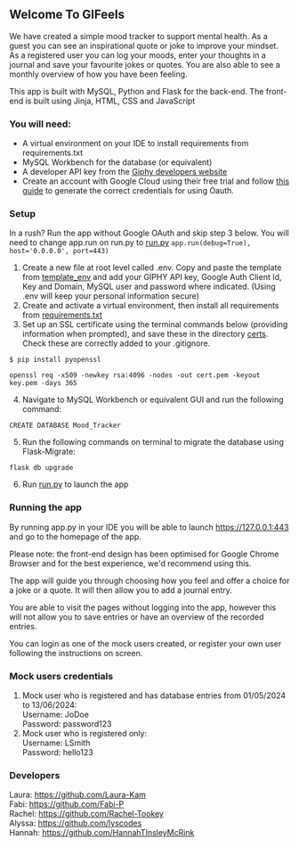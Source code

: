 ## Welcome To GIFeels 
We have created a simple mood tracker to support mental health. As a guest you can see an inspirational quote or joke to improve your mindset. As a registered user you can log your moods, enter your thoughts in a journal and save your favourite jokes or quotes. You are also able to see a monthly overview of how you have been feeling.

This app is built with MySQL, Python and Flask for the back-end. The front-end is built using Jinja, HTML, CSS and JavaScript

### You will need:

- A virtual environment on your IDE to install requirements from requirements.txt
- MySQL Workbench for the database (or equivalent)
- A developer API key from the [Giphy developers website](https://developers.giphy.com/)
- Create an account with Google Cloud using their free trial and follow [this guide](/https://support.google.com/cloud/answer/6158849?hl=en&ref_topic=3473162&sjid=2552074629382520305-EU) to generate the correct credentials for using Oauth. 


### Setup 

In a rush? Run the app without Google OAuth and skip step 3 below. You will need to change app.run on run.py to [run.py](/run.py) `app.run(debug=True), host='0.0.0.0', port=443)`

1. Create a new file at root level called .env. Copy and paste the template from [template_env](/template_env) and add your GIPHY API key, Google Auth Client Id, Key and Domain, MySQL user and password where indicated. (Using .env will keep your personal information secure)
2. Create and activate a virtual environment, then install all requirements from [requirements.txt](/requirements.txt)
3. Set up an SSL certificate using the terminal commands below (providing information when prompted), and save these in the directory [certs](/certs). Check these are correctly added to your .gitignore.

`$ pip install pyopenssl`

`openssl req -x509 -newkey rsa:4096 -nodes -out cert.pem -keyout key.pem -days 365`

4. Navigate to MySQL Workbench or equivalent GUI and run the following command: 

`CREATE DATABASE Mood_Tracker`

5. Run the following commands on terminal to migrate the database using Flask-Migrate:

`flask db upgrade`

6. Run [run.py](/run.py) to launch the app 

### Running the app
By running app.py in your IDE you will be able to launch https://127.0.0.1:443 and go to the homepage of the app.

Please note: the front-end design has been optimised for Google Chrome Browser and for the best experience, we'd recommend using this.

The app will guide you through choosing how you feel and offer a choice for a joke or a quote. It will then allow you to add a journal entry.

You are able to visit the pages without logging into the app, however this will not allow you to save entries or have an overview of the recorded entries.

You can login as one of the mock users created, or register your own user following the instructions on screen.

### Mock users credentials
1. Mock user who is registered and has database entries from 01/05/2024 to 13/06/2024:\
Username: JoDoe\
Password: password123
2. Mock user who is registered only:\
Username: LSmith\
Password: hello123

### Developers

Laura: https://github.com/Laura-Kam \
Fabi: https://github.com/Fabi-P \
Rachel: https://github.com/Rachel-Tookey \
Alyssa: https://github.com/lyscodes \
Hannah: https://github.com/HannahTInsleyMcRink
